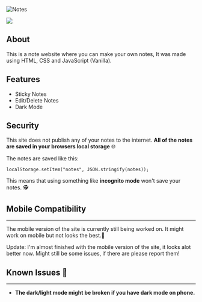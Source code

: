 ![Notes](https://i.ibb.co/hKN9NGs/notes.png)



![](https://i.ibb.co/dg4W6dH/image.png)

## About

This is a note website where you can make your own notes, It was made using HTML, CSS and JavaScript (Vanilla).

## Features

- Sticky Notes
- Edit/Delete Notes
- Dark Mode


## Security

This site does not publish any of your notes to the internet. **All of the notes are saved in your browsers local storage** 🌐

The notes are saved like this:
```
localStorage.setItem("notes", JSON.stringify(notes));
```


This means that using something like **incognito mode** won't save your notes. 🕵️


## Mobile Compatibility 
------
The mobile version of the site is currently still being worked on. It might work on mobile but not looks the best.📱

Update: I'm almost finished with the mobile version of the site, it looks alot better now. Might still be some issues, if there are please report them!


## Known Issues 🛑
------

- **The dark/light mode might be broken if you have dark mode on phone.** 

